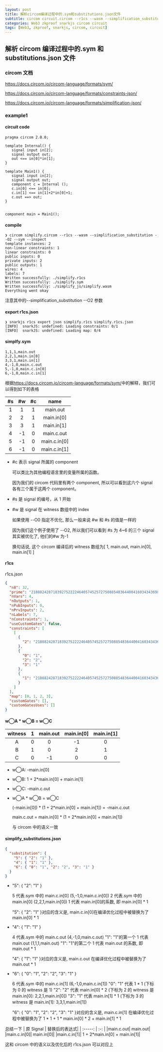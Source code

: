 ```yaml
---
layout: post
title: 解析circom编译过程中的.sym和substitutions.json文件
subtitle: circom circuit.circom --r1cs --wasm --simplification_substitution --O2 --sym
categories: Web3 zkproof snarkjs circom circuit
tags: [Web3, zkproof, snarkjs, circom, circuit]
---
```


## 解析 circom 编译过程中的.sym 和 substitutions.json 文件

### circom 文档

<https://docs.circom.io/circom-language/formats/sym/>

<https://docs.circom.io/circom-language/formats/constraints-json/>

<https://docs.circom.io/circom-language/formats/simplification-json/>

### example1

#### circuit code

```circuit
pragma circom 2.0.0;

template Internal() {
   signal input in[2];
   signal output out;
   out <== in[0]*in[1];
}

template Main1() {
   signal input in[2];
   signal output out;
   component c = Internal ();
   c.in[0] <== in[0];
   c.in[1] <== in[1]+2*in[0]+1;
   c.out ==> out;
}


component main = Main1();
```

#### compile

```console
❯ circom simplify.circom --r1cs --wasm --simplification_substitution --O2 --sym --inspect
template instances: 2
non-linear constraints: 1
linear constraints: 0
public inputs: 0
private inputs: 2
public outputs: 1
wires: 4
labels: 7
Written successfully: ./simplify.r1cs
Written successfully: ./simplify.sym
Written successfully: ./simplify_js/simplify.wasm
Everything went okay
```

注意其中的--simplification_substitution --O2 参数

#### export r1cs.json

```console
❯ snarkjs r1cs export json simplify.r1cs simplify.r1cs.json
[INFO]  snarkJS: undefined: Loading constraints: 0/1
[INFO]  snarkJS: undefined: Loading map: 0/4
```

#### simplfy.sym

```
1,1,1,main.out
2,2,1,main.in[0]
3,3,1,main.in[1]
4,-1,0,main.c.out
5,-1,0,main.c.in[0]
6,-1,0,main.c.in[1]
```

根据<https://docs.circom.io/circom-language/formats/sym/>中的解释，我们可以得到如下的表格

| #s  | #w  | #c  |     name     |
| :-: | :-: | :-: | :----------: |
|  1  |  1  |  1  |   main.out   |
|  2  |  2  |  1  |  main.in[0]  |
|  3  |  3  |  1  |  main.in[1]  |
|  4  | -1  |  0  |  main.c.out  |
|  5  | -1  |  0  | main.c.in[0] |
|  6  | -1  |  0  | main.c.in[1] |

- #c 表示 signal 所属的 component

  可以类比为其他编程语言里的变量所属的函数。

  因为我们的 circom 代码里有两个 component, 所以可以看到这六个 signal 各有三个属于这两个 component。

- #s 是 signal 的编号，从 1 开始

- #w 是 signal 在 witness 数组中的 index

  如果使用 --O0 指定不优化, 那么一般来说 #w 和 #s 的值是一样的

  因为我们这个例子使用了 --O2, 所以我们可以看到 #s 为 4~6 的三个 signal 其实被优化了, 他们的#w 为-1

  换句话说, 这个 circom 编译后的 witness 数组为[ 1, main.out, main.in[0], main.in[1] ]

#### r1cs

r1cs.json

```json
{
  "n8": 32,
  "prime": "21888242871839275222246405745257275088548364400416034343698204186575808495617",
  "nVars": 4,
  "nOutputs": 1,
  "nPubInputs": 0,
  "nPrvInputs": 2,
  "nLabels": 7,
  "nConstraints": 1,
  "useCustomGates": false,
  "constraints": [
    [
      {
        "2": "21888242871839275222246405745257275088548364400416034343698204186575808495616"
      },
      {
        "0": "1",
        "2": "2",
        "3": "1"
      },
      {
        "1": "21888242871839275222246405745257275088548364400416034343698204186575808495616"
      }
    ]
  ],
  "map": [0, 1, 2, 3],
  "customGates": [],
  "customGatesUses": []
}
```

#### w◯A \* w◯B = w◯C

| witness |  1  | main.out | main.in[0] | main.in[1] |
| :-----: | :-: | :------: | :--------: | :--------: |
|    A    |  0  |    0     |     -1     |     0      |
|    B    |  1  |    0     |     2      |     1      |
|    C    |  0  |    -1    |     0      |     0      |

- w◯A: -main.in[0]
- w◯B: 1 + 2\*main.in[0] + main.in[1]
- w◯C: -main.c.out

- w◯A \* w◯B = w◯C

  (-main.in[0]) \* (1 + 2\*main.in[0] + main.in[1]) = -main.c.out

  main.c.out = main.in[0] \* (1 + 2\*main.in[0] + main.in[1])

  与 circom 中的语义一致

#### simplify_substitutions.json

```json
{
  "substitution": {
    "5": { "2": "1" },
    "4": { "1": "1" },
    "6": { "0": "1", "2": "2", "3": "1" }
  }
}
```

- "5": { "2": "1" }

  5 代表.sym 中的 main.c.in[0] (5,-1,0,main.c.in[0])
  2 代表.sym 中的 main.in[0] (2,2,1,main.in[0])
  1 代表 main.in[0]的系数, 即 main.in[0] \* 1

  "5": { "2": "1" }对应的含义是, main.c.in[0]在编译优化过程中被替换为了 main.in[0] \* 1

- "4": { "1": "1" }

  4 代表.sym 中的 main.c.out (4,-1,0,main.c.out)
  "1": "1"的第一个 1 代表 main.out (1,1,1,main.out)
  "1": "1"的第二个 1 代表 main.out 的系数, 即 main.out \* 1

  "4": { "1": "1" }对应的含义是, main.c.out 在编译优化过程中被替换为了 main.out \* 1

- "6": { "0": "1", "2": "2", "3": "1" }

  6 代表.sym 中的 main.c.in[1] (6,-1,0,main.c.in[1])
  "0": "1" 代表 1 \* 1 (下标为 0 的 witness 是 1)
  "2": "2" 代表 main.in[0] \* 2 (下标为 2 的 witness 是 main.in[0]: 2,2,1,main.in[0])
  "3": "1" 代表 main.in[1] \* 1 (下标为 3 的 witness 是 main.in[1]: 3,3,1,main.in[1])

  "6": { "0": "1", "2": "2", "3": "1" }对应的含义是, main.c.in[1] 在编译优化过程中被替换为了 1 \* 1 + 1 \* main.in[0] \* 2 + main.in[1] \* 1

总结一下
| 原 Signal | 替换后的表达式|
| :-----: | :-: |
|main.c.out| main.out|
|main.c.in[0]| main.in[0]|
|main.c.in[1]| 1 + 2\*main.in[0] + main.in[1]|

这和 circom 中的语义以及优化后的 r1cs.json 可以对应上
